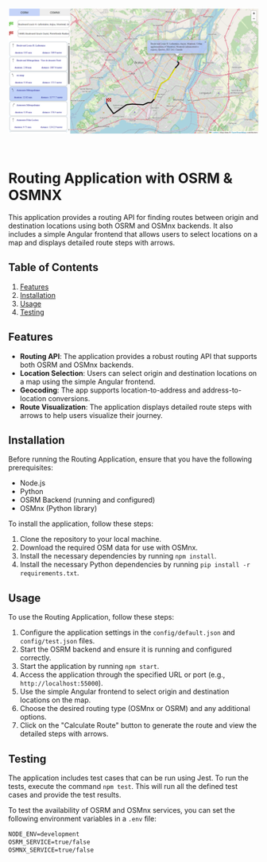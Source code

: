 <p align="center">
  <a href="" rel="noopener">
 <img   src="./doc/img_1.png" alt="Project logo"></a>
</p>

<br/>


# Routing Application with OSRM & OSMNX

This application provides a routing API for finding routes between origin and destination locations using both OSRM and OSMnx backends. It also includes a simple Angular frontend that allows users to select locations on a map and displays detailed route steps with arrows.

## Table of Contents
1. [Features](#features)
2. [Installation](#installation)
3. [Usage](#usage)
4. [Testing](#testing)


## Features
- **Routing API**: The application provides a robust routing API that supports both OSRM and OSMnx backends.
- **Location Selection**: Users can select origin and destination locations on a map using the simple Angular frontend.
- **Geocoding**: The app supports location-to-address and address-to-location conversions.
- **Route Visualization**: The application displays detailed route steps with arrows to help users visualize their journey.

## Installation
Before running the Routing Application, ensure that you have the following prerequisites:
- Node.js
- Python
- OSRM Backend (running and configured)
- OSMnx (Python library)

To install the application, follow these steps:
1. Clone the repository to your local machine.
2. Download the required OSM data for use with OSMnx.
3. Install the necessary dependencies by running `npm install`.
4. Install the necessary Python dependencies by running `pip install -r requirements.txt`.

## Usage
To use the Routing Application, follow these steps:
1. Configure the application settings in the `config/default.json` and `config/test.json` files.
2. Start the OSRM backend and ensure it is running and configured correctly.
3. Start the application by running `npm start`.
4. Access the application through the specified URL or port (e.g., `http://localhost:55000`).
5. Use the simple Angular frontend to select origin and destination locations on the map.
6. Choose the desired routing type (OSMnx or OSRM) and any additional options.
7. Click on the "Calculate Route" button to generate the route and view the detailed steps with arrows.

## Testing

The application includes test cases that can be run using Jest. To run the tests, execute the command `npm test`. This will run all the defined test cases and provide the test results.

To test the availability of OSRM and OSMnx services, you can set the following environment variables in a `.env` file:

```plaintext
NODE_ENV=development
OSRM_SERVICE=true/false
OSMNX_SERVICE=true/false
